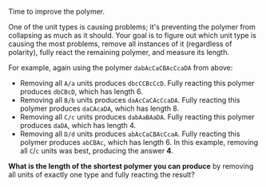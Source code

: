 Time to improve the polymer.

One of the unit types is causing problems; it's preventing the polymer from collapsing as much as it should. Your goal is to figure out which unit type is causing the most problems, remove all instances of it (regardless of polarity), fully react the remaining polymer, and measure its length.

For example, again using the polymer `dabAcCaCBAcCcaDA` from above:

- Removing all `A/a` units produces `dbcCCBcCcD`. Fully reacting this polymer produces `dbCBcD`, which has length 6.
- Removing all `B/b` units produces `daAcCaCAcCcaDA`. Fully reacting this polymer produces `daCAcaDA`, which has length 8.
- Removing all `C/c` units produces `dabAaBAaDA`. Fully reacting this polymer produces `daDA`, which has length 4.
- Removing all `D/d` units produces `abAcCaCBAcCcaA`. Fully reacting this polymer produces `abCBAc`, which has length 6.
In this example, removing all `C`/`c` units was best, producing the answer **4**.

**What is the length of the shortest polymer you can produce** by removing all units of exactly one type and fully reacting the result?